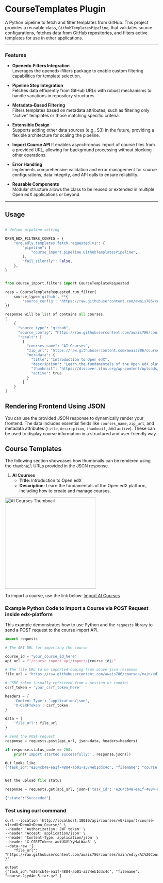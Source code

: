 # CourseTemplates Plugin

A Python pipeline to fetch and filter templates from GitHub. This project provides a reusable class, `GithubTemplatesPipeline`, that validates source configurations, fetches data from GitHub repositories, and filters active templates for use in other applications.

---

### Features

- **Openedx-Filters Integration**  
  Leverages the openedx-filters package to enable custom filtering capabilities for template selection.

- **Pipeline Step Integration**  
  Fetches data efficiently from GitHub URLs with robust mechanisms to handle variations in repository structures.

- **Metadata-Based Filtering**  
  Filters templates based on metadata attributes, such as filtering only "active" templates or those matching specific criteria.

- **Extensible Design**  
  Supports adding other data sources (e.g., S3) in the future, providing a flexible architecture for scaling the pipeline.

- **Import Course API**
    It enables asynchronous import of course files from a provided URL, allowing for background processing without blocking other operations.

- **Error Handling**  
  Implements comprehensive validation and error management for source configurations, data integrity, and API calls to ensure reliability.

- **Reusable Components**  
  Modular structure allows the class to be reused or extended in multiple Open edX applications or beyond.

---

## Usage
```python

# define pipeline setting

OPEN_EDX_FILTERS_CONFIG = {
    "org.edly.templates.fetch.requested.v1": {
        "pipeline": [
            "course_import.pipeline.GithubTemplatesPipeline",
        ],
        "fail_silently": False,
    },
}


from course_import.filters import CourseTemplateRequested

resp = CourseTemplateRequested.run_filter(
    source_type='github', **{
        'source_config': "https://raw.githubusercontent.com/awais786/courses/refs/heads/main/edly_courses.json"
})

response will be list of contains all courses.
[
    {
      "source_type": "github",
      "source_config": "https://raw.githubusercontent.com/awais786/courses/refs/heads/main/edly_courses.json",
      "result": [
        {
          "courses_name": "AI Courses",
          "zip_url": "https://raw.githubusercontent.com/awais786/courses/main/edly/AI%20Courses/course.2jyd4n_5.tar.gz",
          "metadata": {
            "title": "Introduction to Open edX",
            "description": "Learn the fundamentals of the Open edX platform, including how to create and manage courses.",
            "thumbnail": "https://discover.ilmx.org/wp-content/uploads/2024/01/Course-image-2.webp",
            "active": true
          }
        }
    }
]
```

## Rendering Frontend Using JSON

You can use the provided JSON response to dynamically render your frontend. The data includes essential fields like `courses_name`, `zip_url`, and metadata attributes (`title`, `description`, `thumbnail`, and `active`). These can be used to display course information in a structured and user-friendly way.

## Course Templates

The following section showcases how thumbnails can be rendered using the `thumbnail` URLs provided in the JSON response.

1. **AI Courses**
   - **Title**: Introduction to Open edX  
   - **Description**: Learn the fundamentals of the Open edX platform, including how to create and manage courses.  
<img src="https://discover.ilmx.org/wp-content/uploads/2024/01/Course-image-2.webp" alt="AI Courses Thumbnail" width="300"/>

To import a course, use the link below: [Import AI Courses](https://raw.githubusercontent.com/awais786/courses/main/edly/AI%20Courses/course.2jyd4n_5.tar.gz)


### Example Python Code to Import a Course via POST Request inside edx-platform

This example demonstrates how to use Python and the `requests` library to send a POST request to the course import API.

```python
import requests

# The API URL for importing the course

course_id = "your_course_id_here"
api_url = f"/course_import_api/import/{course_id}/"

# The file URL to be imported coming from above json response
file_url = "https://raw.githubusercontent.com/awais786/courses/main/edly/AI%20Courses/course.2jyd4n_5.tar.gz"

# CSRF token (usually retrieved from a session or cookie)
csrf_token = 'your_csrf_token_here'

headers = {
    'Content-Type': 'application/json',
    'X-CSRFToken': csrf_token
}

data = {
    'file_url': file_url
}

# Send the POST request
response = requests.post(api_url, json=data, headers=headers)

if response.status_code == 200:
    print('Import started successfully:', response.json())

Out looks like
{"task_id":"e264cb4e-ea1f-4884-ab01-a374eb1ddc4c", "filename": "course.2jyd4n_5.tar.gz" }


Get the upload file status

response = requests.get(api_url, json={'task_id': 'e264cb4e-ea1f-4884-ab01-a374eb1ddc4c'}, headers=headers)

{"state":"Succeeded"}

```

### Test using curl command

```
curl --location 'http://localhost:18010/api/courses/v0/import/course-v1:edX+DemoX+Demo_Course/' \
--header 'Authorization: JWT token' \
--header 'Accept: application/json' \
--header 'Content-Type: application/json' \
--header 'X-CSRFToken: awtUGVlYyMwLWaaS' \
--data-raw '{
    "file_url": "https://raw.githubusercontent.com/awais786/courses/main/edly/AI%20Courses/course.v2_c3p0f.tar.gz"
}'

output 
{"task_id":"e264cb4e-ea1f-4884-ab01-a374eb1ddc4c", "filename": "course.2jyd4n_5.tar.gz" }
````
